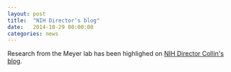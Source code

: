 ```yaml
---
layout: post
title:  "NIH Director's blog"
date:   2014-10-29 00:00:00
categories: news
---
```


Research from the Meyer lab has been highlighed on [NIH Director Collin's blog](http://directorsblog.nih.gov/2014/10/28/creative-minds-tackling-chemotherapy-resistance/).

